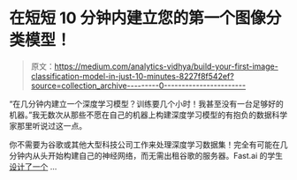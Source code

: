 # 在短短 10 分钟内建立您的第一个图像分类模型！

> 原文：<https://medium.com/analytics-vidhya/build-your-first-image-classification-model-in-just-10-minutes-8227f8f542ef?source=collection_archive---------0----------------------->

“在几分钟内建立一个深度学习模型？训练要几个小时！我甚至没有一台足够好的机器。”我无数次从那些不愿在自己的机器上构建深度学习模型的有抱负的数据科学家那里听说过这一点。

你不需要为谷歌或其他大型科技公司工作来处理深度学习数据集！完全有可能在几分钟内从头开始构建自己的神经网络，而无需出租谷歌的服务器。Fast.ai 的学生[设计了一个](https://www.analyticsvidhya.com/blog/2018/08/fast-ais-algorithm-beat-googles-code-in-a-popular-image-recognition-challenge/) …